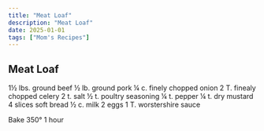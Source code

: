 ```yaml
---
title: "Meat Loaf"
description: "Meat Loaf"
date: 2025-01-01
tags: ["Mom's Recipes"]
---
```


## Meat Loaf

1½ lbs. ground beef
½ lb. ground pork
¼ c. finely chopped onion
2 T. finealy chopped celery
2 t. salt
½ t. poultry seasoning
¼ t. pepper
¼ t. dry mustard
4 slices soft bread
½ c. milk
2 eggs
1 T. worstershire sauce
 
Bake 350°  1 hour
 

